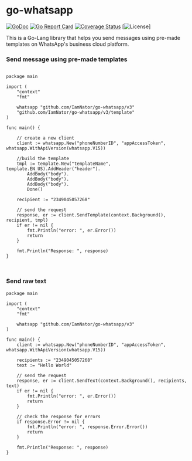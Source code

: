# go-whatsapp


[![GoDoc](https://godoc.org/github.com/iamNator/go-whatsapp?status.svg)](https://godoc.org/github.com/iamNator/go-whatsapp)
[![Go Report Card](https://goreportcard.com/badge/github.com/iamNator/go-whatsapp)](https://goreportcard.com/report/github.com/iamNator/go-whatsapp)
[![Coverage Status](https://coveralls.io/repos/github/iamNator/go-whatsapp/badge.svg?branch=main)](https://coveralls.io/github/iamNator/go-whatsapp?branch=main)
[![License](https://img.shields.io/badge/license-MIT-blue.svg)]



This is a Go-Lang library that helps you send messages using pre-made templates on WhatsApp's business cloud platform.



### Send message using pre-made templates
````

package main

import (
	"context"
	"fmt"

	whatsapp "github.com/IamNator/go-whatsapp/v3"
	"github.com/IamNator/go-whatsapp/v3/template"
)

func main() {

	// create a new client
	client := whatsapp.New("phoneNumberID", "appAccessToken", whatsapp.WithApiVersion(whatsapp.V15))

	//build the template
	tmpl := template.New("templateName", template.EN_US).AddHeader("header").
		AddBody("body").
		AddBody("body").
		AddBody("body").
		Done()

	recipient := "2349045057268"

	// send the request
	response, er := client.SendTemplate(context.Background(), recipient, tmpl)
	if er != nil {
		fmt.Println("error: ", er.Error())
		return
	}

	fmt.Println("Response: ", response)
}



````


### Send raw text

```
package main

import (
	"context"
	"fmt"

	whatsapp "github.com/IamNator/go-whatsapp/v3"
)

func main() {
	client := whatsapp.New("phoneNumberID", "appAccessToken", whatsapp.WithApiVersion(whatsapp.V15))

	recipients := "2349045057268"
	text := "Hello World"

	// send the request
	response, er := client.SendText(context.Background(), recipients, text)
	if er != nil {
		fmt.Println("error: ", er.Error())
		return
	}

	// check the response for errors
	if response.Error != nil {
		fmt.Println("error: ", response.Error.Error())
		return
	}

	fmt.Println("Response: ", response)
}


```
